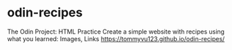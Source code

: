 # odin-recipes
The Odin Project: HTML Practice
Create a simple website with recipes using what you learned: Images, Links
https://tommyvu123.github.io/odin-recipes/ 